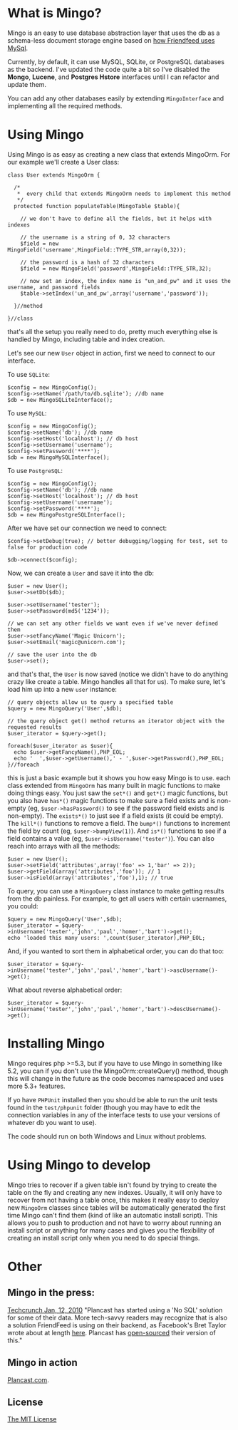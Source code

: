 # What is Mingo?

Mingo is an easy to use database abstraction layer that uses the db as a schema-less document 
storage engine based on [how Friendfeed uses MySql](http://bret.appspot.com/entry/how-friendfeed-uses-mysql).

Currently, by default, it can use  MySQL, SQLite, or PostgreSQL databases as the backend. 
I've updated the code quite a bit so I've disabled the __Mongo__, __Lucene__, and __Postgres Hstore__ 
interfaces until I can refactor and update them. 

You can add any other databases easily by extending `MingoInterface` and implementing all the required methods.

# Using Mingo

Using Mingo is as easy as creating a new class that extends MingoOrm. For our example we'll create a User class:

    class User extends MingoOrm {

      /*
       *  every child that extends MingoOrm needs to implement this method
       */
      protected function populateTable(MingoTable $table){
        
        // we don't have to define all the fields, but it helps with indexes
        
        // the username is a string of 0, 32 characters
        $field = new MingoField('username',MingoField::TYPE_STR,array(0,32));
        
        // the password is a hash of 32 characters
        $field = new MingoField('password',MingoField::TYPE_STR,32);
        
        // now set an index, the index name is "un_and_pw" and it uses the username, and password fields
        $table->setIndex('un_and_pw',array('username','password'));
      
      }//method

    }//class

that's all the setup you really need to do, pretty much everything else is handled by Mingo, 
including table and index creation.

Let's see our new `User` object in action, first we need to connect to our interface.

To use `SQLite`:

    $config = new MingoConfig();
    $config->setName('/path/to/db.sqlite'); //db name    
    $db = new MingoSQLiteInterface();

To use `MySQL`:

    $config = new MingoConfig();
    $config->setName('db'); //db name
    $config->setHost('localhost'); // db host
    $config->setUsername('username');
    $config->setPassword('****');    
    $db = new MingoMySQLInterface();
    
To use `PostgreSQL`:

    $config = new MingoConfig();
    $config->setName('db'); //db name
    $config->setHost('localhost'); // db host
    $config->setUsername('username');
    $config->setPassword('****');
    $db = new MingoPostgreSQLInterface();
    
After we have set our connection we need to connect:
    
    $config->setDebug(true); // better debugging/logging for test, set to false for production code
    
    $db->connect($config);

Now, we can create a `User` and save it into the db:

    $user = new User();
    $user->setDb($db);
    
    $user->setUsername('tester');
    $user->setPassword(md5('1234'));
    
    // we can set any other fields we want even if we've never defined them
    $user->setFancyName('Magic Unicorn');
    $user->setEmail('magic@unicorn.com');
    
    // save the user into the db
    $user->set();

and that's that, the `User` is now saved (notice we didn't have to do anything crazy 
like create a table. Mingo handles all that for us). To make sure, let's load him up into a 
new `user` instance:

    // query objects allow us to query a specified table
    $query = new MingoQuery('User',$db);
    
    // the query object get() method returns an iterator object with the requested results
    $user_iterator = $query->get();

    foreach($user_iterator as $user){
      echo $user->getFancyName(),PHP_EOL;
      echo '  ',$user->getUsername(),' - ',$user->getPassword(),PHP_EOL;
    }//foreach

this is just a basic example but it shows you how easy Mingo is to use. each class extended 
from `MingoOrm` has many built in magic functions to make doing things easy. You just saw 
the `set*()` and `get*()` magic functions, but you also have `has*()` magic functions to make 
sure a field exists and is non-empty (eg, `$user->hasPassword()` to see if the password field 
exists and is non-empty). The `exists*()` to just see if a field exists (it could be empty). 
The `kill*()` functions to remove a field. The `bump*()` functions to increment the field by count 
(eg, `$user->bumpView(1)`). And `is*()` functions to see if a field contains a value 
(eg, `$user->isUsername('tester')`). You can also reach into arrays with all the methods:

    $user = new User();
    $user->setField('attributes',array('foo' => 1,'bar' => 2));
    $user->getField(array('attributes','foo')); // 1
    $user->isField(array('attributes','foo'),1); // true


To query, you can use a `MingoQuery` class instance to make getting results from the db painless. 
For example, to get all users with certain usernames, you could:

    $query = new MingoQuery('User',$db);
    $user_iterator = $query->inUsername('tester','john','paul','homer','bart')->get();
    echo 'loaded this many users: ',count($user_iterator),PHP_EOL;

And, if you wanted to sort them in alphabetical order, you can do that too:

    $user_iterator = $query->inUsername('tester','john','paul','homer','bart')->ascUsername()->get();

What about reverse alphabetical order:

    $user_iterator = $query->inUsername('tester','john','paul','homer','bart')->descUsername()->get();

# Installing Mingo

Mingo requires php >=5.3, but if you have to use Mingo in something like 5.2, you can if you don't
use the MingoOrm::createQuery() method, though this will change in the future as the code becomes
namespaced and uses more 5.3+ features.

If yo have `PHPUnit` installed then you should be able to run the unit tests found in the `test/phpunit` 
folder (though you may have to edit the connection variables in any of the interface tests to use your 
versions of whatever db you want to use).

The code should run on both Windows and Linux without problems.

# Using Mingo to develop

Mingo tries to recover if a given table isn't found by trying to create the table on the fly 
and creating any new indexes. Usually, it will only have to recover from not having a table once, 
this makes it really easy to deploy new `MingoOrm` classes since tables will be automatically 
generated the first time Mingo can't find them (kind of like an automatic install script). 
This allows you to push to production and not have to worry about running an install script or 
anything for many cases and gives you the flexibility of creating an install script only when 
you need to do special things.

# Other

## Mingo in the press:

[Techcrunch Jan, 12, 2010](http://www.techcrunch.com/2010/01/12/plancast-facebook-events/)
"Plancast has started using a 'No SQL' solution for some of their data. More tech-savvy readers may 
recognize that is also a solution FriendFeed is using on their backend, as Facebook's Bret Taylor wrote 
about at length [here](http://bret.appspot.com/entry/how-friendfeed-uses-mysql). 
Plancast has [open-sourced](http://github.com/Jaymon/Mingo) their version of this."

## Mingo in action

[Plancast.com](http://plancast.com).

## License

[The MIT License](http://www.opensource.org/licenses/mit-license.php)

